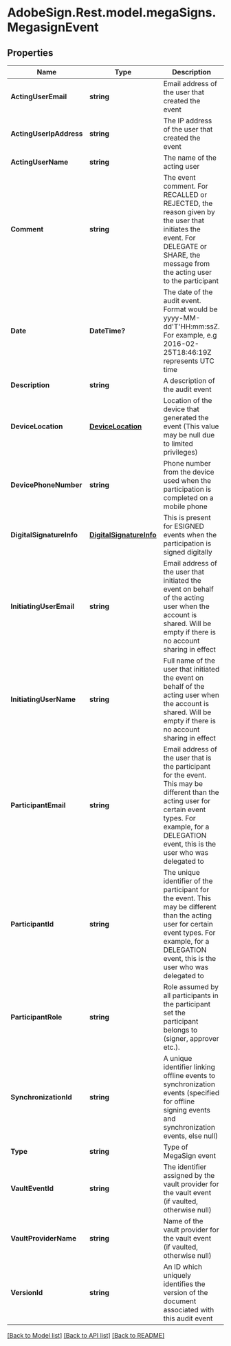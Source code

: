 # AdobeSign.Rest.model.megaSigns.MegasignEvent
## Properties

Name | Type | Description | Notes
------------ | ------------- | ------------- | -------------
**ActingUserEmail** | **string** | Email address of the user that created the event | [optional] 
**ActingUserIpAddress** | **string** | The IP address of the user that created the event | [optional] 
**ActingUserName** | **string** | The name of the acting user | [optional] 
**Comment** | **string** | The event comment. For RECALLED or REJECTED, the reason given by the user that initiates the event. For DELEGATE or SHARE, the message from the acting user to the participant | [optional] 
**Date** | **DateTime?** | The date of the audit event. Format would be yyyy-MM-dd&#39;T&#39;HH:mm:ssZ. For example, e.g 2016-02-25T18:46:19Z represents UTC time | [optional] 
**Description** | **string** | A description of the audit event | [optional] 
**DeviceLocation** | [**DeviceLocation**](DeviceLocation.md) | Location of the device that generated the event (This value may be null due to limited privileges) | [optional] 
**DevicePhoneNumber** | **string** | Phone number from the device used when the participation is completed on a mobile phone | [optional] 
**DigitalSignatureInfo** | [**DigitalSignatureInfo**](DigitalSignatureInfo.md) | This is present for ESIGNED events when the participation is signed digitally | [optional] 
**InitiatingUserEmail** | **string** | Email address of the user that initiated the event on behalf of the acting user when the account is shared. Will be empty if there is no account sharing in effect | [optional] 
**InitiatingUserName** | **string** | Full name of the user that initiated the event on behalf of the acting user when the account is shared. Will be empty if there is no account sharing in effect | [optional] 
**ParticipantEmail** | **string** | Email address of the user that is the participant for the event. This may be different than the acting user for certain event types. For example, for a DELEGATION event, this is the user who was delegated to | [optional] 
**ParticipantId** | **string** | The unique identifier of the participant for the event. This may be different than the acting user for certain event types. For example, for a DELEGATION event, this is the user who was delegated to | [optional] 
**ParticipantRole** | **string** | Role assumed by all participants in the participant set the participant belongs to (signer, approver etc.). | [optional] 
**SynchronizationId** | **string** | A unique identifier linking offline events to synchronization events (specified for offline signing events and synchronization events, else null) | [optional] 
**Type** | **string** | Type of MegaSign event | [optional] 
**VaultEventId** | **string** | The identifier assigned by the vault provider for the vault event (if vaulted, otherwise null) | [optional] 
**VaultProviderName** | **string** | Name of the vault provider for the vault event (if vaulted, otherwise null) | [optional] 
**VersionId** | **string** | An ID which uniquely identifies the version of the document associated with this audit event | [optional] 

[[Back to Model list]](../README.md#documentation-for-models) [[Back to API list]](../README.md#documentation-for-api-endpoints) [[Back to README]](../README.md)

